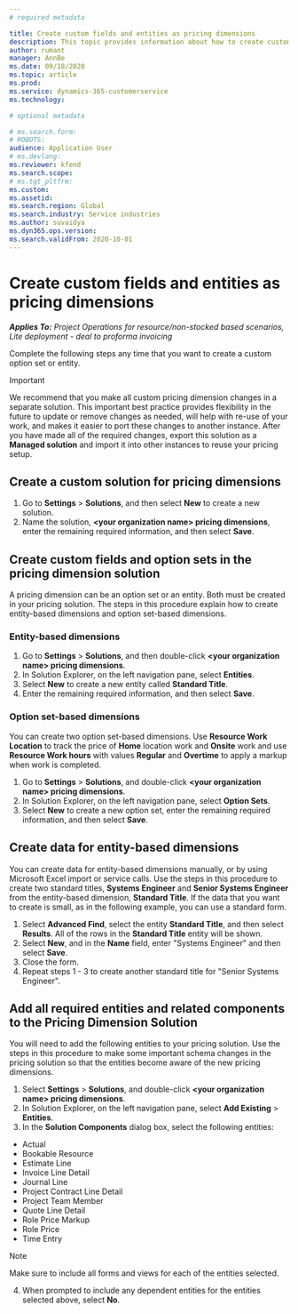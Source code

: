 ```yaml
---
# required metadata

title: Create custom fields and entities as pricing dimensions
description: This topic provides information about how to create custom option sets or entities.
author: rumant
manager: AnnBe
ms.date: 09/18/2020
ms.topic: article
ms.prod: 
ms.service: dynamics-365-customerservice
ms.technology: 

# optional metadata

# ms.search.form: 
# ROBOTS: 
audience: Application User
# ms.devlang: 
ms.reviewer: kfend
ms.search.scope: 
# ms.tgt_pltfrm: 
ms.custom: 
ms.assetid: 
ms.search.region: Global
ms.search.industry: Service industries
ms.author: suvaidya
ms.dyn365.ops.version: 
ms.search.validFrom: 2020-10-01
---
```


# Create custom fields and entities as pricing dimensions

_**Applies To:** Project Operations for resource/non-stocked based scenarios, Lite deployment - deal to proforma invoicing_

Complete the following steps any time that you want to create a custom option set or entity.

> [!IMPORTANT]
> We recommend that you make all custom pricing dimension changes in a separate solution. This important best practice provides flexibility in the future to update or remove changes as needed, will help with re-use of your work, and makes it easier to port these changes to another instance. After you have made all of the required changes, export this solution as a **Managed solution** and import it into other instances to reuse your pricing setup.


## Create a custom solution for pricing dimensions
1. Go to **Settings** > **Solutions**, and then select **New** to create a new solution. 
2. Name the solution, **\<your organization name> pricing dimensions**, enter the remaining required information, and then select **Save**.
  
## Create custom fields and option sets in the pricing dimension solution

A pricing dimension can be an option set or an entity. Both must be created in your pricing solution. The steps in this procedure explain how to create entity-based dimensions and option set-based dimensions.

### Entity-based dimensions

1. Go to **Settings** > **Solutions**, and then double-click **\<your organization name> pricing dimensions**.
2. In Solution Explorer, on the left navigation pane, select **Entities**.
3. Select **New** to create a new entity called **Standard Title**. 
4. Enter the remaining required information, and then select **Save**.


### Option set-based dimensions 
You can create two option set-based dimensions. Use **Resource Work Location** to track the price of **Home** location work and **Onsite** work and use **Resource Work hours** with values **Regular** and **Overtime** to apply a markup when work is completed.


1. Go to **Settings** > **Solutions**, and double-click  **\<your organization name> pricing dimensions**. 
2. In Solution Explorer, on the left navigation pane, select  **Option Sets**. 
3. Select **New** to create a new option set, enter the remaining required information, and then select **Save**.

## Create data for entity-based dimensions

You can create data for entity-based dimensions manually, or by using Microsoft Excel import or service calls. Use the steps in this procedure to create two standard titles, **Systems Engineer** and **Senior Systems Engineer** from the entity-based dimension, **Standard Title**. If the data that you want to create is small, as in the following example, you can use a standard form.

1. Select **Advanced Find**, select the entity **Standard Title**, and then select **Results**. All of the rows in the **Standard Title** entity will be shown.
2. Select **New**, and in the **Name** field, enter "Systems Engineer" and then select **Save**.
3. Close the form. 
4. Repeat steps 1 - 3 to create another standard title for "Senior Systems Engineer".

## Add all required entities and related components to the Pricing Dimension Solution
You will need to add the following entities to your pricing solution. Use the steps in this procedure to make some important schema changes in the pricing solution so that the entities become aware of the new pricing dimensions.

1. Select **Settings** > **Solutions**, and double-click **\<your organization name> pricing dimensions**. 
2. In Solution Explorer, on the left navigation pane, select **Add Existing** > **Entities**.
3. In the **Solution Components** dialog box, select the following entities:

  - Actual
  - Bookable Resource
  - Estimate Line
  - Invoice Line Detail
  - Journal Line
  - Project Contract Line Detail
  - Project Team Member
  - Quote Line Detail
  - Role Price Markup
  - Role Price 
  - Time Entry 


> [!NOTE]
> Make sure to include all forms and views for each of the entities selected.

4. When prompted to include any dependent entities for the entities selected above, select **No**.

